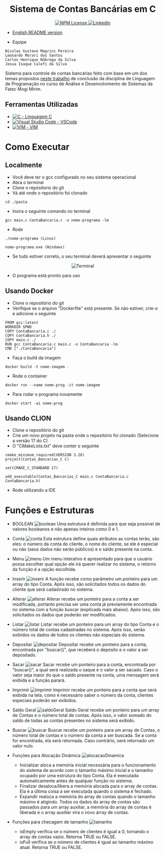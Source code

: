 <h1 align="center">Sistema de Contas Bancárias em C</h1>
<p align="center">
  <a href="https://github.com/magrininicolas/placesAPIMVC/blob/main/LICENSE">
    <img src="https://img.shields.io/npm/l/react" alt="NPM License" />
 </a>
  <a href="https://www.linkedin.com/in/nicolasgmpereira">
    <img src="https://img.shields.io/badge/LinkedIn-0077B5?style=for-the-badge&logo=linkedin&logoColor=white" alt="LinkedIn" />
  </a>
</p>

- [English README version](https://github.com/magrininicolas/Contas-Bancarias-C/blob/main/READMEen.md)

- Equipe

```
Nicolas Gustavo Magrini Pereira
Leonardo Morari dos Santos
Carlos Henrique Nóbrega da Silva
Jesua Isaque Calefi da Silva
```

Sistema para controle de contas bancárias feito com base em um dos temas propostos [neste trabalho](https://maromo71.notion.site/Trabalho-LP-Manh-e-Noite-94d594d7176f420cae42cbd910bd3716) de conclusão da disciplina de Linguagem de Programação no curso de Análise e Desenvolvimento de Sistemas da Fatec Mogi Mirim.

## Ferramentas Utilizadas

- [![C](https://skillicons.dev/icons?i=c) - Linguagem C](https://en.cppreference.com/w/c)
- [![Visual Studio Code](https://skillicons.dev/icons?i=vscode) - VSCode](https://code.visualstudio.com)
- [![VIM](https://skillicons.dev/icons?i=vim) - VIM](https://github.com/vim/vim)

# Como Executar

## Localmente

- Você deve ter o gcc configurado no seu sistema operacional
- Abra o terminal
- Clone o repósitorio do git
- Vá até onde o repositório foi clonado

```
cd ./pasta
```

- Insira o seguinte comando no terminal

```
gcc main.c ContaBancaria.c -o nome-programa -lm
```

- Rode

```
./nome-programa (Linux)

nome-programa.exe (Windows)
```

- Se tudo estiver correto, o seu terminal deverá apresentar o seguinte

<p align="center">
  <img src="https://github.com/magrininicolas/Contas-Bancarias-C/blob/main/imgs/print_1.png" alt="Terminal">
</p>

- O programa está pronto para uso

## Usando Docker

- Clone o repositório do git
- Verifique se o arquivo "Dockerfile" está presente. Se não estiver, crie-o e adicione o seguinte

```
FROM gcc:latest
WORKDIR $PWD
COPY ContaBancaria.c ./
COPY ContaBancaria.h ./
COPY main.c ./
RUN gcc ContaBancaria.c main.c -o ContaBancaria -lm
CMD ["./ContaBancaria"]
```

- Faça o build da imagem

```
docker build -t nome-imagem .
```

- Rode o container

```
docker run --name nome-prog -it nome-imagem
```

- Para rodar o programa novamente

```
docker start -ai nome-prog
```

## Usando CLION

- Clone o repositório do git
- Crie um novo projeto na pasta onde o repositório foi clonado (Selecione a versão 17 do C)
- O "CMakeLists.txt" deve conter o seguinte

```
cmake_minimum_required(VERSION 3.26)
project(Contas_Bancarias_C C)

set(CMAKE_C_STANDARD 17)

add_executable(Contas_Bancarias_C main.c ContaBancaria.c ContaBancaria.h)
```

- Rode utilizando a IDE

# Funções e Estruturas

- BOOLEAN
  ![boolean](https://github.com/magrininicolas/Contas-Bancarias-C/blob/main/imgs/boolean_print.png)
  Uma estrutura é definida para que seja possível de valores booleanos e não apenas inteiros como 0 e 1.

- Conta
  ![conta](https://github.com/magrininicolas/Contas-Bancarias-C/blob/main/imgs/conta_print.png)
  Esta estrutura define quais atributos as contas terão, são eles: o número da conta do cliente, o nome do cliente, se ele é especial ou não (seus dados não serão públicos) e o saldo presente na conta.

- Menu
  ![menu](https://github.com/magrininicolas/Contas-Bancarias-C/blob/main/imgs/menu_print.png)
  Um menu interativo é apresentado para que o usuário possa escolher qual opção ele irá querer realizar no sistema, o retorno da função é a opção escolhida.

- Inserir
  ![inserir](https://github.com/magrininicolas/Contas-Bancarias-C/blob/main/imgs/inserir_print.png)
  A função recebe como parâmetro um ponteiro para um array do tipo Conta. Após isso, são solicitados todos os dados do cliente que será cadastrado no sistema.

- Alterar
  ![alterar](https://github.com/magrininicolas/Contas-Bancarias-C/blob/main/imgs/alterar_print.png)
  Alterar recebe um ponteiro para a conta a ser modificada, portanto precisa ser uma conta já previamente encontrada no sistema com a função buscar (explicada mais abaixo). Após isso, são solicitados os dados que poderão ser modificados.

- Listar
  ![listar](https://github.com/magrininicolas/Contas-Bancarias-C/blob/main/imgs/listar_print.png)
  Listar recebe um ponteiro para um array do tipo Conta e o número total de contas cadastradas no sistema. Após isso, serão exibidos os dados de todos os clientes não especiais do sistema.

- Depositar
  ![depositar](https://github.com/magrininicolas/Contas-Bancarias-C/blob/main/imgs/depositar_print.png)
  Depositar recebe um ponteiro para a conta, encontrada por "buscar()", que receberá o depósito e o valor a ser depositado.

- Sacar
  ![sacar](https://github.com/magrininicolas/Contas-Bancarias-C/blob/main/imgs/sacar_print.png)
  Sacar recebe um ponteiro para a conta, encontrada por "buscar()", a qual será realizada o saque e o valor a ser sacado. Caso o valor seja maior do que o saldo presente na conta, uma mensagem será exibida e a função parará.

- Imprimir
  ![imprimir](https://github.com/magrininicolas/Contas-Bancarias-C/blob/main/imgs/imprimir_print.png)
  Imprimir recebe um ponteiro para a conta que será exibida na tela, como é necessário saber o número da conta, clientes especiais poderão ser exibidos.

- Saldo Geral
  ![saldoGeral](https://github.com/magrininicolas/Contas-Bancarias-C/blob/main/imgs/saldoGeral_print.png)
  Saldo Geral recebe um ponteiro para um array de Contas e o número total de contas. Após isso, o valor somado do saldo de todas as contas presentes no sistema será exibido.

- Buscar
  ![buscar](https://github.com/magrininicolas/Contas-Bancarias-C/blob/main/imgs/buscar_print.png)
  Buscar recebe um ponteiro para um array de Contas, o número total de contas e o número da conta a ser buscada. Se a conta for encontrada, ela será retornada. Caso contrário, será retornado um valor nulo.

- Funções para Alocação Dinâmica
  ![alocacaoDinamica](https://github.com/magrininicolas/Contas-Bancarias-C/blob/main/imgs/alocacao_Dinamica_print.png)
  - Inicializar aloca a memória inicial necessária para o funcionamento do sistema de acordo com o tamanho máximo inicial e o tamanho ocupado por uma estrutura do tipo Conta. Ela é executada automaticamente antes de qualquer função no sistema.
  - Finalizar desaloca/libera a memória alocada para o array de contas. Ela é a última coisa a ser executada quando o sistema é fechado.
  - Expandir realoca a memória do array de contas quando o tamanho máximo é atigindo. Todos os dados do array de contas são passados para um array auxiliar, a memória do array de contas é liberada e o array auxiliar vira o novo array de contas.

- Funções para checagem de tamanho
  ![tamanho](https://github.com/magrininicolas/Contas-Bancarias-C/blob/main/imgs/verificacaoTamanho_print.png)
  - isEmpty verifica se o número de clientes é igual a 0, tornando o array de contas vazio. Retorna TRUE ou FALSE.
  - isFull verifica se o número de clientes é igual ao tamanho máximo atual. Retorna TRUE ou FALSE.